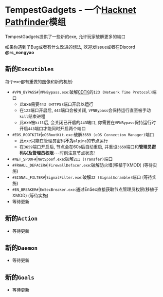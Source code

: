 TempestGadgets - 一个[Hacknet](https://store.steampowered.com/app/365450/Hacknet/) [Pathfinder](https://github.com/Arkhist/Hacknet-Pathfinder)模组
===
TempestGadgets提供了一些新的exe, 允许玩家破解更多的端口

如果你遇到了Bug或者有什么改进的想法, 欢迎发issue或者在Discord **@rs_nongyao**

##  新的`Executibles`
每个exe都有重做的图像和新的机制:
- `#VPN_BYPASS#`|`VPNBypass.exe`:破解[0DTK](https://github.com/prodzpod/ZeroDayToolKit)的`123 (Network Time Protocol)`端口
  - 此exe需要`443 (HTTPS)`端口开启以运行
  - 在`123`端口开启后, `443`端口会被关闭, `VPNBypass`会保持运行直至被手动`kill`结束进程
  - 此exe被`kill`后, 会关闭已开启的`443`端口, 你需要在`VPNBypass`保持运行时开启`443`端口才能同时开启两个端口
- `#EOS_ROOTKIT#`|`eOSRootKit.exe`:破解`3659 (eOS Connection Manager)`端口
  - 此exe只能在管理员密码**不为**`alpine`的节点运行
  - 在`3659`端口开启后, 节点会在60s后自动重启, 并重设`3659`端口和**管理员密码以及管理员权限**---时刻注意节点状态!
- `#NET_SPOOF#`|`NetSpoof.exe`:破解`211 (Transfer)`端口
- `#FRWALL_DEFACER#`|`FirewallDefacer.exe`:破解防火墙(移植于XMOD) (等待实施)
- `#SIGNAL_FILTER#`|`SignalFilter.exe`:破解`32 (SignalScramble)`端口 (等待实施)
- `#EN_BREAKER#`|`EnSecBreaker.exe`:通过EnSec直接获取节点管理员权限(移植于XMOD) (等待实施)
- 等待更新

## 新的`Action`
- 等待更新

## 新的`Daemon`
- 等待更新

## 新的`Goals`
- 等待更新
